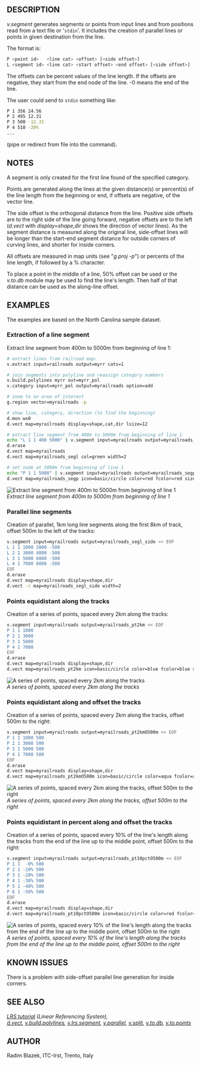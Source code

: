 ## DESCRIPTION

*v.segment* generates segments or points from input lines and from
positions read from a text file or '`stdin`'. It includes the creation
of parallel lines or points in given destination from the line.

The format is:

```sh
P <point id>   <line cat> <offset> [<side offset>]
L <segment id> <line cat> <start offset> <end offset> [<side offset>]
```

The offsets can be percent values of the line length. If the offsets are
negative, they start from the end node of the line. -0 means the end of
the line.

The user could send to `stdin` something like:

```sh
P 1 356 24.56
P 2 495 12.31
P 3 500 -12.31
P 4 510 -20%
...
```

(pipe or redirect from file into the command).  

## NOTES

A segment is only created for the first line found of the specified
category.

Points are generated along the lines at the given distance(s) or
percent(s) of the line length from the beginning or end, if offsets are
negative, of the vector line.

The side offset is the orthogonal distance from the line. Positive side
offsets are to the right side of the line going forward, negative
offsets are to the left (*d.vect* with *display=shape,dir* shows the
direction of vector lines). As the segment distance is measured along
the original line, side-offset lines will be longer than the start-end
segment distance for outside corners of curving lines, and shorter for
inside corners.

All offsets are measured in map units (see "*g.proj -p*") or percents of
the line length, if followed by a % character.

To place a point in the middle of a line, 50% offset can be used or the
*v.to.db* module may be used to find the line's length. Then half of
that distance can be used as the along-line offset.

## EXAMPLES

The examples are based on the North Carolina sample dataset.

### Extraction of a line segment

Extract line segment from 400m to 5000m from beginning of line 1:

```sh
# extract lines from railroad map:
v.extract input=railroads output=myrr cats=1

# join segments into polyline and reassign category numbers
v.build.polylines myrr out=myrr_pol
v.category input=myrr_pol output=myrailroads option=add

# zoom to an area of interest
g.region vector=myrailroads -p

# show line, category, direction (to find the beginning)
d.mon wx0
d.vect map=myrailroads display=shape,cat,dir lsize=12

# extract line segment from 400m to 5000m from beginning of line 1
echo "L 1 1 400 5000" | v.segment input=myrailroads output=myrailroads_segl
d.erase
d.vect map=myrailroads
d.vect map=myrailroads_segl col=green width=2

# set node at 5000m from beginning of line 1
echo "P 1 1 5000" | v.segment input=myrailroads output=myrailroads_segp
d.vect map=myrailroads_segp icon=basic/circle color=red fcolor=red size=5
```

![Extract line segment from 400m to 5000m from beginning of line 1](v_segment_subline.jpg)  
*Extract line segment from 400m to 5000m from beginning of line 1*

### Parallel line segments

Creation of parallel, 1km long line segments along the first 8km of
track, offset 500m to the left of the tracks:

```sh
v.segment input=myrailroads output=myrailroads_segl_side << EOF
L 1 1 1000 2000 -500
L 2 1 3000 4000 -500
L 3 1 5000 6000 -500
L 4 1 7000 8000 -500
EOF
d.erase
d.vect map=myrailroads display=shape,dir
d.vect -c map=myrailroads_segl_side width=2
```

### Points equidistant along the tracks

Creation of a series of points, spaced every 2km along the tracks:

```sh
v.segment input=myrailroads output=myrailroads_pt2km << EOF
P 1 1 1000
P 2 1 3000
P 3 1 5000
P 4 1 7000
EOF
d.erase
d.vect map=myrailroads display=shape,dir
d.vect map=myrailroads_pt2km icon=basic/circle color=blue fcolor=blue size=5
```

![A series of points, spaced every 2km along the tracks](v_segment_spaced_points.jpg)  
*A series of points, spaced every 2km along the tracks*

### Points equidistant along and offset the tracks

Creation of a series of points, spaced every 2km along the tracks,
offset 500m to the right:

```sh
v.segment input=myrailroads output=myrailroads_pt2kmO500m << EOF
P 1 1 1000 500
P 2 1 3000 500
P 3 1 5000 500
P 4 1 7000 500
EOF
d.erase
d.vect map=myrailroads display=shape,dir
d.vect map=myrailroads_pt2kmO500m icon=basic/circle color=aqua fcolor=aqua size=5
```

![A series of points, spaced every 2km along the tracks, offset 500m to the right](v_segment_spaced_right_points.jpg)  
*A series of points, spaced every 2km along the tracks, offset 500m to the right*

### Points equidistant in percent along and offset the tracks

Creation of a series of points, spaced every 10% of the line's length
along the tracks from the end of the line up to the middle point, offset
500m to the right:

```sh
v.segment input=myrailroads output=myrailroads_pt10pctO500m << EOF
P 1 1  -0% 500
P 2 1 -10% 500
P 3 1 -20% 500
P 4 1 -30% 500
P 5 1 -40% 500
P 6 1 -50% 500
EOF
d.erase
d.vect map=myrailroads display=shape,dir
d.vect map=myrailroads_pt10pctO500m icon=basic/circle color=red fcolor=black size=5
```

![A series of points, spaced every 10% of the line's length along the tracks
from the end of the line up to the middle point, offset 500m to the right](v_segment_spaced_percent_points.jpg)  
*A series of points, spaced every 10% of the line's length along the tracks
from the end of the line up to the middle point, offset 500m to the right*

## KNOWN ISSUES

There is a problem with side-offset parallel line generation for inside
corners.

## SEE ALSO

*[LRS tutorial](lrs.md) (Linear Referencing System),  
[d.vect](d.vect.md), [v.build.polylines](v.build.polylines.md),
[v.lrs.segment](v.lrs.segment.md), [v.parallel](v.parallel.md),
[v.split](v.split.md), [v.to.db](v.to.db.md),
[v.to.points](v.to.points.md)*

## AUTHOR

Radim Blazek, ITC-Irst, Trento, Italy
